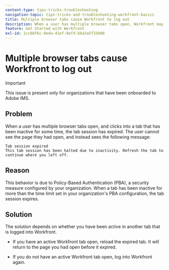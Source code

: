 ```yaml
---
content-type: tips-tricks-troubleshooting
navigation-topic: tips-tricks-and-troubleshooting-workfront-basics
title: Multiple browser tabs cause Workfront to log out
description: When a user has multiple browser tabs open, Workfront may automatically log out.
feature: Get Started with Workfront
exl-id: 1cc8bf6c-0eda-41ef-8efd-bba3a5f33b08
---
```

# Multiple browser tabs cause Workfront to log out

>[!IMPORTANT]
>
>This issue is present only for organizations that have been onboarded to Adobe IMS.

## Problem

When a user has multiple browser tabs open, and clicks into a tab that has been inactive for some time, the tab session has expired. The user cannot see the page they had open, and instead sees the following message:

```
Tab session expired
This tab session has been halted due to inactivity. Refresh the tab to continue where you left off.
```

## Reason

This behavior is due to Policy-Based Authentication (PBA), a security measure configured by your organization. When a tab has been inactive for more than the time limit set in your organization's PBA configuration, the tab session expires.

## Solution

The solution depends on whether you have been active in another tab that is logged into Workfront.

* If you have an active Workfront tab open, reload the expired tab. It will return to the page you had open before it expired.

* If you do not have an active Workfront tab open, log into Workfront again.
